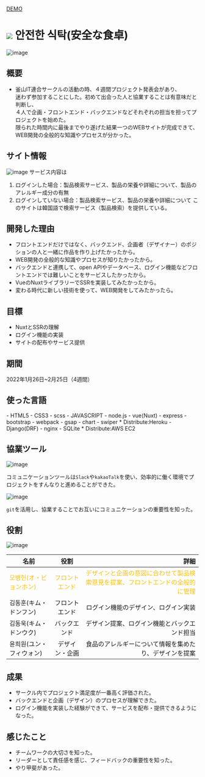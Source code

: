 
<a href="https://foodsearch-app.herokuapp.com/" target="_blank"/>DEMO</a>

# <img src="https://foodsearch-app.herokuapp.com/favicon.ico" /> 안전한 식탁(安全な食卓)

![image](https://user-images.githubusercontent.com/80688093/170974289-35a86427-d0fc-4c02-b92f-cb6f5e889bbf.png)

## 概要
- 釜山IT連合サークルの活動の時、４週間プロジェクト発表会があり、</br>
迷わず参加することにした。初めて出会った人と協業することは有意味だと判断し、</br>
４人で企画・フロントエンド・バックエンドなどそれぞれの担当を担ってプロジェクトを始めた。</br>
限られた時間内に最後までやり遂げた結果一つのWEBサイトが完成できて、WEB開発の全般的な知識やプロセスが分かった。

## サイト情報
![image](https://user-images.githubusercontent.com/80688093/170995344-250b3b62-6982-445d-8077-875c7d11563d.png)
サービス内容は</br>
1. ログインした場合：製品検索サービス、製品の栄養や詳細について、製品のアレルギー成分の有無
2. ログインしていない場合：製品検索サービス、製品の栄養や詳細について
このサイトは韓国語で検索サービス（製品検索）を提供している。
  
## 開発した理由
- フロントエンドだけではなく、バックエンド、企画者（デザイナー）のポジションの人と一緒に作品を作り上げたかったから。
- WEB開発の全般的な知識やプロセスが知りたかったから。
- バックエンドと連携して、open APIやデータベース、ログイン機能などフロントエンドでは難しいことをサービスしたかったから。
- VueのNuxtライブラリーでSSRを実装してみたかったから。
- 変わる時代に新しい技術を使って、WEB開発をしてみたかったら。

## 目標
- NuxtとSSRの理解
- ログイン機能の実装
- サイトの配布やサービス提供

## 期間
2022年1月26日~2月25日（4週間）

## 使った言語
<FrontEnd>
- HTML5
- CSS3
    - scss
- JAVASCRIPT
    - node.js
    - vue(Nuxt)
    - express
    - bootstrap
    - webpack
    - gsap
    - chart
    - swiper
* Distribute:Heroku
  
<BackEnd>
- Django(DRF)
- nginx
- SQLite
* Distribute:AWS EC2
  
## 協業ツール
  
 ![image](https://user-images.githubusercontent.com/80688093/170994885-cbc0279d-3c6a-4ec8-aeec-5e6a363f49fd.png)

コミュニケーションツールは`Slack`や`kakaoTalk`を使い、効率的に働く環境でプロジェクトをすんなりと進めることができた。

![image](https://user-images.githubusercontent.com/80688093/170995680-cba3695b-655f-4332-a16c-e60d5d52949b.png)

`git`を活用し、協業することでお互いにコミュニケーションの重要性を知った。

## 役割

  ![image](https://user-images.githubusercontent.com/80688093/170995783-3c27d721-e273-4ddd-ad1a-9cce86dbf131.png)

名前 | 役割 | 詳細
--|:--:|--:
<span style="color:#fdc000">오병헌(オ・ビョンホン)</span>|<span style="color:#fdc000">フロントエンド</sapn>| <span style="color:#fdc000">デザインと企画の意図に合わせて製品検索意見を提案、フロントエンドの全般的に管理</span>
김동훈(キム・ドンフン) | フロントエンド | ログイン機能のデザイン、ログイン実装
김동욱(キム・ドンウク) | バックエンド | デザイン提案、ログイン機能とバックエンド担当
윤희원(ユン・フィウォン) | デザイン・企画| 食品のアレルギーについて情報を集めたり、デザインを提案

## 成果
- サークル内でプロジェクト満足度が一番高く評価された。
- バックエンドと企画（デザイン）のプロセスが理解できた。
- ログイン機能を実装した経験ができて、サービスを配布・提供できるようになった。
 
## 感じたこと
- チームワークの大切さを知った。
- リーダーとして責任感を感じ、フィードバックの重要性を知った。
- やり甲斐があった。
